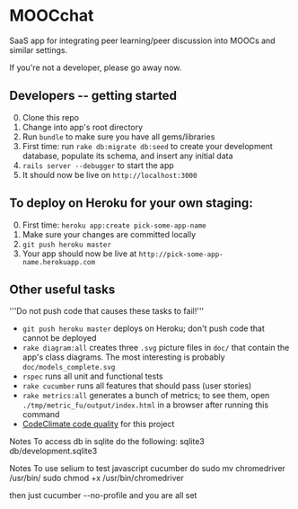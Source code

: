MOOCchat
========

SaaS app for integrating peer learning/peer discussion into MOOCs and
similar settings.

If you're not a developer, please go away now.

## Developers -- getting started

0. Clone this repo
0. Change into app's root directory
0. Run `bundle` to make sure you have all gems/libraries
0. First time: run `rake db:migrate db:seed` to create your development
database, populate its schema, and insert any initial data
0. `rails server --debugger` to start the app
0. It should now be live on `http://localhost:3000`

## To deploy on Heroku for your own staging:

0. First time: `heroku app:create pick-some-app-name`
0. Make sure your changes are committed locally
0. `git push heroku master`
0. Your app should now be live at `http://pick-some-app-name.herokuapp.com`

## Other useful tasks

'''Do not push code that causes these tasks to fail!'''

* `git push heroku master` deploys on Heroku; don't push code that
cannot be deployed
* `rake diagram:all` creates three `.svg` picture files in `doc/` that
contain the app's class diagrams.  The most interesting is probably `doc/models_complete.svg`
* `rspec` runs all unit and functional tests
* `rake cucumber` runs all features that should pass (user stories)
* `rake metrics:all` generates a bunch of metrics; to see them, open
`./tmp/metric_fu/output/index.html` in a browser after running this
command
* [CodeClimate code
quality](https://codeclimate.com/github/ucberkeley/moocchat) for this project

Notes
To access db in sqlite do the following:
sqlite3 db/development.sqlite3

Notes
To use selium to test javascript cucumber do
sudo mv chromedriver /usr/bin/ 
sudo chmod +x /usr/bin/chromedriver

then just cucumber --no-profile and you are all set


